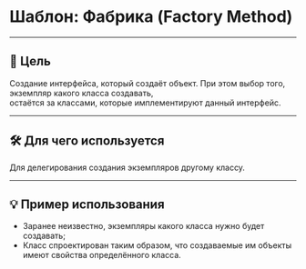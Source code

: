 # Шаблон: Фабрика (Factory Method)

---

## 🎯 Цель

Создание интерфейса, который создаёт объект. При этом выбор того, экземпляр какого класса создавать,  
остаётся за классами, которые имплементируют данный интерфейс.

---

## 🛠️ Для чего используется

Для делегирования создания экземпляров другому классу.

---

## 💡 Пример использования

- Заранее неизвестно, экземпляры какого класса нужно будет создавать;
- Класс спроектирован таким образом, что создаваемые им объекты имеют свойства определённого класса.

